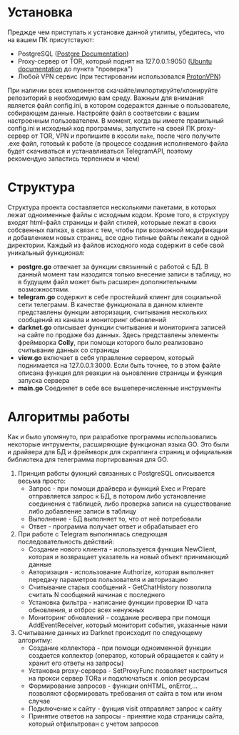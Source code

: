 # Установка
  Преджде чем приступать к установке данной утилиты, убедитесь, что на вашем ПК присутствуют:
  - PostgreSQL ([Postgre Documentation](https://www.postgresql.org/download/linux/ubuntu/))
  - Proxy-сервер от TOR, который поднят на 127.0.0.1:9050 ([Ubuntu documentation](https://help.ubuntu.ru/wiki/tor) до пункта "проверка")
  - Любой VPN сервис (при тестировании использовался [ProtonVPN](https://protonvpn.com/ru/))
            
При наличии всех компонентов скачайте/импортируйте/клонируйте репозиторий в необходимую вам среду.
    Важным для внимания является файл config.ini, в котором содеражтся данные о пользователе, собирающем данные. Настройте файл в соответсвии с вашим настроенным пользователем.
    В момент, когда вы имеете правильный config.ini и исходный код программы, запустите на своей ПК proxy-сервер от TOR, VPN и пропишите в косоли `make`, после чего получите .ехе файл, готовый к работе (в процессе создания исполняемого файла будет скачиваться и устанавливаться TelegramAPI, поэтому рекомендую запастись терпением и чаем) 
# Структура
  Структура проекта составляется несколькими пакетами, в которых лежат одноименные файлы с исходным кодом. Кроме того, в структуру входят html-файл страницы и файл стилей, которыые лежат в своих собсвенных папках, в связи с тем, чтобы при возможной модификации и добавлением новых страниц, все одно типные файлы лежали в одной директории.
  Каждый из файлов исходного кода содержит в себе свой уникальный функционал:
  - **postgre.go** отвечает за функции связынный с работой с БД. В данный момент там назодится только внесение записи в таблицу, но в будущем файл может быть расширен дополнительными возможностями.
  - **telegram.go** содержит в себе простейший клиент для социальной сети телеграмм. В качестве функционала в данном клиенте представлены функции авторизации, считывания нескольких сообщений из канала и мониторинг обновлений
  -  **darknet.go** описывает функции считывания и мониторинга записей на сайте по продаже баз данных. Здесь представлены элементы фреймворка **Colly**, при помощи которого было реализовано считывание данных со страницы
  -  **view.go** включает в себя управление сервером, который поднимается на 127.0.0.1:3000. Если быть точнее, то в этом файле описана функция для реакции на оьновление страницы и функция запуска сервера    
  -  **main.go** Соединяет в себе все вышеперечисленные инструменты
# Алгоритмы работы
  Как и было упомянуто, при разработке программы использовались некоторые интрументы, расширяющие функционал языка GO. Это были и драйвера для БД и фреймворк для скраппинга страниц и официальная библиотека для телеграмма портированная для GO.
  1. Принцип работы фукнций связанных с PostgreSQL описывается весьма просто: 
     - Запрос - при помощи драйвера и функций Exec и Prepare отправляется запрос к БД, в потором либо установление соединения с таблицей, либо проверка записи на существование либо добавление записи в таблицу
     - Выполнение - БД выполняет то, что от неё потребовали
     - Ответ - программа получает ответ и обрабатывает его
2. При работе с Telegram выполнялась следующая последовательность действий:
   - Создание нового клиента - используется функция NewClient, которая и возвращает указатель на новый объект принимающий данные
   - Авторизация - использование Authorize, которая выполняет передачу параметров пользователя и авторизацию
   - Считывание старых сообщений - GetChatHistory позволила считать N сообщений начиная с последнего
   - Установка фильтра - написание функции проверки ID чата обновления, и отброс всех ненужных
   - Мониторинг обновлений - создание ресивера при помощи AddEventReceiver, который мониторит события, указанные нами
3. Считывание данных из Darknet происходит по следующему алгоритму:
   - Создание коллектора - при помощи одноименной функции создается коллектор (оператор, который обращается к сайту и хранит его ответы на запросы)
   - Установка proxy-сервера - SetProxyFunc позволяет настроиться на прокси сервер TORа и подключаться к .onion ресурсам
   - Формирование запросов - функции onHTML, onError,... позволяют сформировать требования от сайта в том или ином случае 
   - Подключение к сайту - фунция visit отправляет запрос к сайту
   - Принятие ответов на запросы - принятие кода страницы сайта, который отфильтрован с учетом запросов
